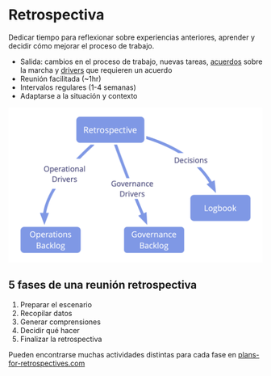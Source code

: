 # Retrospectiva

<summary>
Dedicar tiempo para reflexionar sobre experiencias anteriores, aprender y decidir cómo mejorar el proceso de trabajo.
</summary>

-   Salida: cambios en el proceso de trabajo, nuevas tareas, [acuerdos](glossary:agreement) sobre la marcha y [drivers](glossary:organizational-driver) que requieren un acuerdo
-   Reunión facilitada (~1hr)
-   Intervalos regulares (1-4 semanas)
-   Adaptarse a la situación y contexto

![Resultado de una retrospectiva](img/meetings/retrospective.png)

## 5 fases de una reunión retrospectiva

1. Preparar el escenario
2. Recopilar datos
3. Generar comprensiones
4. Decidir qué hacer
5. Finalizar la retrospectiva

Pueden encontrarse muchas actividades distintas para cada fase en [plans-for-retrospectives.com](http://www.plans-for-retrospectives.com/)
